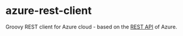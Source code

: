 azure-rest-client 
=================


Groovy REST client for Azure cloud - based on the [REST API](http://msdn.microsoft.com/library/azure/ee460799.aspx) of Azure.
